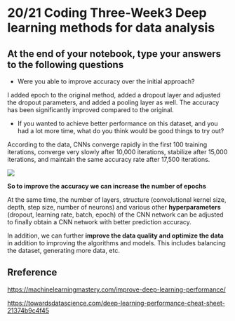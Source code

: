 # 20/21 Coding Three-Week3 Deep learning methods for data analysis

## At the end of your notebook, type your answers to the following questions
* Were you able to improve accuracy over the initial approach?

 I added epoch to the original method, added a dropout layer and adjusted the dropout parameters, and added a pooling layer as well.
 The accuracy has been significantly improved compared to the original.
 
* If you wanted to achieve better performance on this dataset, and you had a lot more time, what do you think would be good things to try out?
 
According to the data, CNNs converge rapidly in the first 100 training iterations, converge very slowly after 10,000 iterations, stabilize after 15,000 iterations, and maintain the same accuracy rate after 17,500 iterations.

<img src="https://github.com/YuchenTan777/CodingThree-Week3/blob/main/image/v2-4993c801e7184c04bc7e388ebbba8325_1440w.jpg">

**So to improve the accuracy we can increase the number of epochs**

At the same time, the number of layers, structure (convolutional kernel size, depth, step size, number of neurons) and various other **hyperparameters** (dropout, learning rate, batch, epoch) of the CNN network can be adjusted to finally obtain a CNN network with better prediction accuracy.

In addition, we can further **improve the data quality and optimize the data** in addition to improving the algorithms and models. This includes balancing the dataset, generating more data, etc.

## Rreference

https://machinelearningmastery.com/improve-deep-learning-performance/

https://towardsdatascience.com/deep-learning-performance-cheat-sheet-21374b9c4f45


